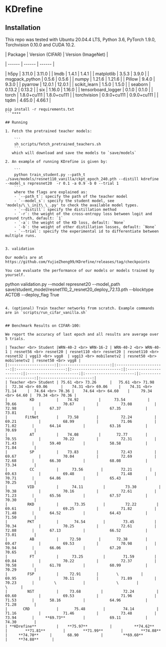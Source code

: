 # KDrefine


## Installation

This repo was tested with Ubuntu 20.04.4 LTS, Python 3.6, PyTorch 1.9.0, Torchvision 0.10.0 and CUDA 10.2.

| Package | Version (CIFAR) | Version (ImageNet) |

| ------ | ------ | ------ |

| h5py | 3.11.0 | 3.11.0 |
| lmdb | 1.4.1 | 1.4.1 |
| matplotlib | 3.5.3 | 3.9.0 |
| msgpack\_python | 0.5.6 | 0.5.6 |
| numpy | 1.21.6 | 1.21.6 |
| Pillow | 9.4.0 | 9.3.0 |
| pyarrow | 12.0.1 | 12.0.1 |
| scikit\_learn | 1.5.0 | 1.5.0 |
| seaborn | 0.13.2 | 0.13.2 |
| six | 1.16.0 | 1.16.0 |
| tensorboard\_logger | 0.1.0 | 0.1.0 |
| torch | 1.8.0+cu111 | 1.8.0+cu111 |
| torchvision | 0.9.0+cu111 | 0.9.0+cu111 |
| tqdm | 4.65.0 | 4.66.1 | 
```
pip install -r requirements.txt
```****

## Running

1. Fetch the pretrained teacher models:

    ```
    sh scripts/fetch_pretrained_teachers.sh
    ```
   which will download and save the models to `save/models`
   
2. An example of running KDrefine is given by:

    ```
    python train_student.py --path_t ./save/models/resnet110_vanilla/ckpt_epoch_240.pth --distill kdrefine --model_s represnet20  -r 0.1 -a 0.9 -b 0 --trial 1
    ```
    where the flags are explained as:
    - `--path_t`: specify the path of the teacher model
    - `--model_s`: specify the student model, see 'models/\_\_init\_\_.py' to check the available model types.
    - `--distill`: specify the distillation method
    - `-r`: the weight of the cross-entropy loss between logit and ground truth, default: `1`
    - `-a`: the weight of the KD loss, default: `None`
    - `-b`: the weight of other distillation losses, default: `None`
    - `--trial`: specify the experimental id to differentiate between multiple runs.
    
    
3. validation

Our models are at https://github.com/YujieZheng99/KDrefine/releases/tag/checkpoints

You can evaluate the performance of our models or models trained by yourself.

```
python validation.py --model represnet20 --model_path save/student_model/resnet110_2_resnet20_deploy_72.13.pth --blocktype ACTDB --deploy_flag True
```

4. (optional) Train teacher networks from scratch. Example commands are in `scripts/run_cifar_vanilla.sh`


## Benchmark Results on CIFAR-100:

We report the accuracy of last epoch and all results are average over 5 trials.

| Teacher <br> Student |WRN-40-2 <br> WRN-16-2 | WRN-40-2 <br> WRN-40-1 | resnet56 <br> resnet20 | resnet110 <br> resnet20 | resnet110 <br> resnet32 | vgg13 <br> vgg8  | vgg13 <br> mobilenetv2 | resnet50 <br> mobilenetv2 | resnet50 <br> vgg8 |
|:--------------------:|:----------------------:|:----------------------:|:----------------------:|:----------------------:|:----------------------:|:-----------------------:|:----------------------:|:----------------------:|:-----------------------:|
| Teacher <br> Student | 75.61 <br> 73.26      |   75.61 <br> 71.98      |  72.34 <br> 69.06      |    74.31 <br> 69.06     |    74.31 <br> 71.14     |  74.64 <br> 70.36 |    74.64 <br> 64.60    |     79.34 <br> 64.60 |  79.34 <br> 70.36 |
|          KD          |    74.92         |      73.54          |          70.66          |          70.67          |          73.08          |       72.98       |       67.37          |           67.35           |       73.81        | 
|        FitNet        |    73.58        |          72.24          |         69.21          |          68.99          |          71.06          |       71.02       |       64.14          |           63.16           |       70.69        | 
|          AT          |    74.08         |       72.77        |         70.55          |          70.22          |          72.31          |       71.43       |       59.40          |           58.58           |       71.84        | 
|          SP          |    73.83        |          72.43          |          69.67          |          70.04          |          72.69          |       72.68       |       66.30          |           68.08           |       73.34        | 
|          CC          |      73.56        |        72.21        |        69.63          |          69.48          |          71.48          |       70.71       |       64.86          |           65.43           |       70.25        |  
|         VID          |      74.11         |         73.30          |        70.38          |          70.16          |          72.61          |       71.23       |       65.56          |           67.57           |       70.30        |  
|         RKD          |       73.35        |         72.22         |       69.61          |          69.25          |          71.82          |       71.48       |       64.52          |           64.43           |       71.50        | 
|         PKT          |       74.54        |        73.45         |       70.34          |          70.25          |          72.61          |       72.88       |       67.13          |           66.52           |       73.01        |
|          AB          |     72.50        |       72.38        |         69.47          |          69.53          |          70.98          |       70.94       |       66.06          |           67.20           |       70.65        | 
|          FT          |      73.25         |        71.59         |       69.84          |          70.22          |          72.37          |       70.58       |       61.78          |           60.99           |       70.29        |
|         FSP          |     72.91       |        \          |       69.95          |          70.11          |          71.89          |       70.23       |         \            |              \        |                 \      |
|         NST          |     73.68         |         72.24          |         69.60          |          69.53          |          71.96          |       71.53       |       58.16          |           64.96           |       71.28        |
|       CRD            |       75.48        |        74.14          |       71.16          |          71.46          |          73.48          |       73.94       |     **69.73**        |           69.11           |       74.30        |
| **KDrefine**         |    **75.97**          |          **74.62**          |        **71.81**        |        **71.99**        |        **74.08**        |     **74.70**     |       68.90          |         **69.60**         |     **74.88**      |

